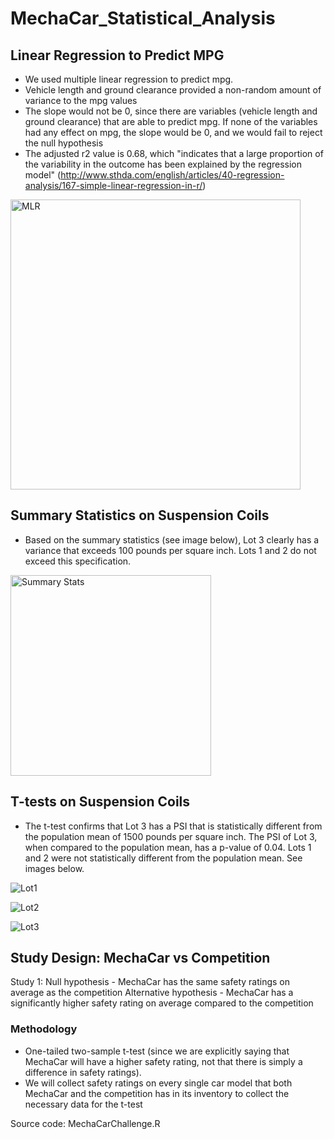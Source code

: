 # MechaCar_Statistical_Analysis

## Linear Regression to Predict MPG
- We used multiple linear regression to predict mpg. 
- Vehicle length and ground clearance provided a non-random amount of variance to the mpg values 
- The slope would not be 0, since there are variables (vehicle length and ground clearance) that are able to predict mpg. If none of the variables had any effect on mpg, the slope would be 0, and we would fail to reject the null hypothesis 
- The adjusted r2 value is 0.68, which "indicates that a large proportion of the variability in the outcome has been explained by the regression model" (http://www.sthda.com/english/articles/40-regression-analysis/167-simple-linear-regression-in-r/) 
<img width="464" alt="MLR" src="https://user-images.githubusercontent.com/113721712/227819200-d65ef295-ebe5-41f7-b8b8-e8b55000c43e.png">



## Summary Statistics on Suspension Coils 
- Based on the summary statistics (see image below), Lot 3 clearly has a variance that exceeds 100 pounds per square inch. Lots 1 and 2 do not exceed this specification. 
<img width="321" alt="Summary Stats" src="https://user-images.githubusercontent.com/113721712/227819402-f6e81646-83cc-4ec8-a9de-1d362cbb76ca.png">

## T-tests on Suspension Coils
- The t-test confirms that Lot 3 has a PSI that is statistically different from the population mean of 1500 pounds per square inch. The PSI of Lot 3, when compared to the population mean, has a p-value of 0.04. Lots 1 and 2 were not statistically different from the population mean. See images below. 

![Lot1](https://user-images.githubusercontent.com/113721712/227821591-86150427-7e95-49b2-ad1d-3bf7385d0fc8.png)

![Lot2](https://user-images.githubusercontent.com/113721712/227821596-ea5c4756-1b11-4896-97fd-bf6be29c04f0.png)

![Lot3](https://user-images.githubusercontent.com/113721712/227821598-3a30da7c-483c-48cd-b77d-ee6bb9753330.png)

## Study Design: MechaCar vs Competition 
Study 1:
Null hypothesis - MechaCar has the same safety ratings on average as the competition 
Alternative hypothesis - MechaCar has a significantly higher safety rating on average compared to the competition 

### Methodology
- One-tailed two-sample t-test (since we are explicitly saying that MechaCar will have a higher safety rating, not that there is simply a difference in safety ratings). 
- We will collect safety ratings on every single car model that both MechaCar and the competition has in its inventory to collect the necessary data for the t-test 

Source code: MechaCarChallenge.R
